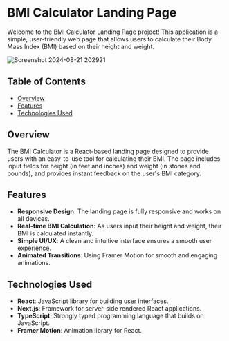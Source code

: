 # BMI Calculator Landing Page

Welcome to the BMI Calculator Landing Page project! This application is a simple, user-friendly web page that allows users to calculate their Body Mass Index (BMI) based on their height and weight.

![Screenshot 2024-08-21 202921](https://github.com/user-attachments/assets/13d6a4db-2b4f-435b-8752-47a7270aa320)

## Table of Contents

- [Overview](#overview)
- [Features](#features)
- [Technologies Used](#technologies-used)

## Overview

The BMI Calculator is a React-based landing page designed to provide users with an easy-to-use tool for calculating their BMI. The page includes input fields for height (in feet and inches) and weight (in stones and pounds), and provides instant feedback on the user's BMI category.

## Features

- **Responsive Design**: The landing page is fully responsive and works on all devices.
- **Real-time BMI Calculation**: As users input their height and weight, their BMI is calculated instantly.
- **Simple UI/UX**: A clean and intuitive interface ensures a smooth user experience.
- **Animated Transitions**: Using Framer Motion for smooth and engaging animations.

## Technologies Used

- **React**: JavaScript library for building user interfaces.
- **Next.js**: Framework for server-side rendered React applications.
- **TypeScript**: Strongly typed programming language that builds on JavaScript.
- **Framer Motion**: Animation library for React.
